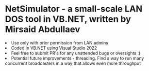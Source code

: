 # NetSimulator - a small-scale LAN DOS tool in VB.NET, written by Mirsaid Abdullaev
<li>Use only with prior permission from LAN admins</li>
<li>Coded in VB.NET using Visual Studio 2022</li>
<li>Feel free to submit PR's for any unattended bugs or oversights :)</li>
<li>Potential future improvements - threading. Find a way to run many concurrent broadcasters in a way that allows even more throughput</li>
